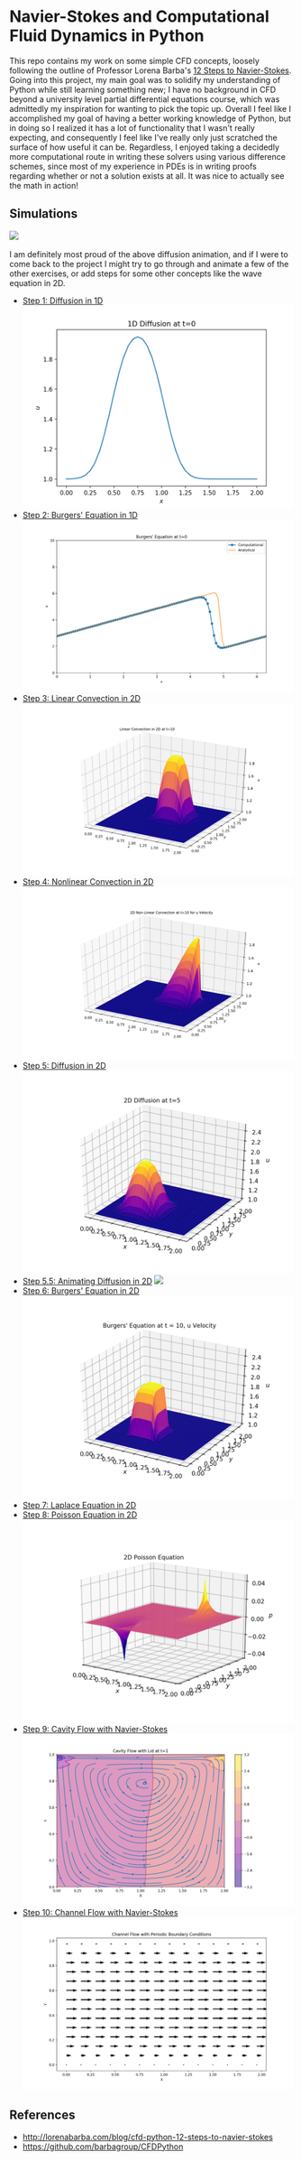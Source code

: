 # Navier-Stokes and Computational Fluid Dynamics in Python

This repo contains my work on some simple CFD concepts, loosely following the outline of Professor Lorena Barba's [12 Steps to Navier-Stokes](https://github.com/barbagroup/CFDPython). Going into this project, my main goal was to solidify my understanding of Python while still learning something new; I have no background in CFD beyond a university level partial differential equations course, which was admittedly my inspiration for wanting to pick the topic up. Overall I feel like I accomplished my goal of having a better working knowledge of Python, but in doing so I realized it has a lot of functionality that I wasn't really expecting, and consequently I feel like I've really only just scratched the surface of how useful it can be. Regardless, I enjoyed taking a decidedly more computational route in writing these solvers using various difference schemes, since most of my experience in PDEs is in writing proofs regarding whether or not a solution exists at all. It was nice to actually see the math in action!

## Simulations
![](/images/2DiffLoop.gif)

I am definitely most proud of the above diffusion animation, and if I were to come back to the project I might try to go through and animate a few of the other exercises, or add steps for some other concepts like the wave equation in 2D. 

* [Step 1: Diffusion in 1D](https://github.com/akweiss/cfd-simulations/blob/master/step-1-diffusion-1D.py)
![](/images/step-1-diffusion-1D.png)
* [Step 2: Burgers' Equation in 1D](https://github.com/akweiss/cfd-simulations/blob/master/step-2-burgers-1D.py)
![](/images/step-2-burgers-1D.png)
* [Step 3: Linear Convection in 2D](https://github.com/akweiss/cfd-simulations/blob/master/step-3-linear-convection-2D.py)
![](/images/step-3-linear-convection-2D.png)
* [Step 4: Nonlinear Convection in 2D](https://github.com/akweiss/cfd-simulations/blob/master/step-4-nonlinear-convection-2D.py)
![](/images/step-4-nonlinear-convection-2D.png)
* [Step 5: Diffusion in 2D](https://github.com/akweiss/cfd-simulations/blob/master/step-5-diffusion-2D.py)
![](/images/step-5-diffusion-2D.png)
* [Step 5.5: Animating Diffusion in 2D](https://github.com/akweiss/cfd-simulations/blob/master/step-5.5-diffusion-2D-animated.py)
![](/images/2DiffLoop.gif)
* [Step 6: Burgers' Equation in 2D](https://github.com/akweiss/cfd-simulations/blob/master/step-6-burgers-2D.py)
![](/images/step-6-burgers-2D.png)
* [Step 7: Laplace Equation in 2D](https://github.com/akweiss/cfd-simulations/blob/master/step-7-laplace-2D.py)
* [Step 8: Poisson Equation in 2D](https://github.com/akweiss/cfd-simulations/blob/master/step-8-poisson-2D.py)
![](/images/step-8-poisson-2D.png)
* [Step 9: Cavity Flow with Navier-Stokes](https://github.com/akweiss/cfd-simulations/blob/master/step-9-cavity-navier-stokes.py)
![](/images/step-9-cavity-navier-stokes.png)
* [Step 10: Channel Flow with Navier-Stokes](https://github.com/akweiss/cfd-simulations/blob/master/step-10-channel-navier-stokes.py)
![](/images/step-10-channel-navier-stokes.png)

## References
* http://lorenabarba.com/blog/cfd-python-12-steps-to-navier-stokes
* https://github.com/barbagroup/CFDPython
